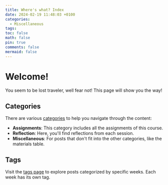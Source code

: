 ```yaml
---
title: Where's what? Index
date: 2024-02-19 11:48:03 +0100
categories:
  - Miscellaneous
tags: 
toc: false
math: false
pin: true
comments: false
mermaid: false
---
```


# Welcome!
You seem to be lost traveler, well fear not! This page will show you the way!

## Categories

There are various [categories](/categories) to help you navigate through the content:

- **Assignments**: This category includes all the assignments of this course.
- **Reflection**: Here, you'll find reflections from each session.
- **Miscellaneous**: For posts that don't fit into the other categories, like the materials table.

## Tags
Visit the [tags page](/tags) to explore posts categorized by specific weeks. Each week has its own tag.